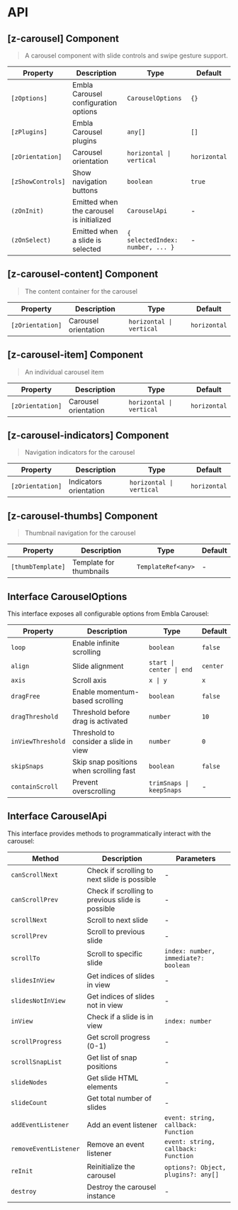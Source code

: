 # API

## [z-carousel] <span class="api-type-label component">Component</span>

> A carousel component with slide controls and swipe gesture support.

| Property          | Description                              | Type                             | Default      |
| ----------------- | ---------------------------------------- | -------------------------------- | ------------ |
| `[zOptions]`      | Embla Carousel configuration options     | `CarouselOptions`                | `{}`         |
| `[zPlugins]`      | Embla Carousel plugins                   | `any[]`                          | `[]`         |
| `[zOrientation]`  | Carousel orientation                     | `horizontal \| vertical`         | `horizontal` |
| `[zShowControls]` | Show navigation buttons                  | `boolean`                        | `true`       |
| `(zOnInit)`       | Emitted when the carousel is initialized | `CarouselApi`                    | -            |
| `(zOnSelect)`     | Emitted when a slide is selected         | `{ selectedIndex: number, ... }` | -            |

## [z-carousel-content] <span class="api-type-label component">Component</span>

> The content container for the carousel

| Property         | Description          | Type                     | Default      |
| ---------------- | -------------------- | ------------------------ | ------------ |
| `[zOrientation]` | Carousel orientation | `horizontal \| vertical` | `horizontal` |

## [z-carousel-item] <span class="api-type-label component">Component</span>

> An individual carousel item

| Property         | Description          | Type                     | Default      |
| ---------------- | -------------------- | ------------------------ | ------------ |
| `[zOrientation]` | Carousel orientation | `horizontal \| vertical` | `horizontal` |

## [z-carousel-indicators] <span class="api-type-label component">Component</span>

> Navigation indicators for the carousel

| Property         | Description            | Type                     | Default      |
| ---------------- | ---------------------- | ------------------------ | ------------ |
| `[zOrientation]` | Indicators orientation | `horizontal \| vertical` | `horizontal` |

## [z-carousel-thumbs] <span class="api-type-label component">Component</span>

> Thumbnail navigation for the carousel

| Property          | Description             | Type               | Default |
| ----------------- | ----------------------- | ------------------ | ------- |
| `[thumbTemplate]` | Template for thumbnails | `TemplateRef<any>` | -       |

## Interface CarouselOptions

This interface exposes all configurable options from Embla Carousel:

| Property          | Description                             | Type                     | Default  |
| ----------------- | --------------------------------------- | ------------------------ | -------- |
| `loop`            | Enable infinite scrolling               | `boolean`                | `false`  |
| `align`           | Slide alignment                         | `start \| center \| end` | `center` |
| `axis`            | Scroll axis                             | `x \| y`                 | `x`      |
| `dragFree`        | Enable momentum-based scrolling         | `boolean`                | `false`  |
| `dragThreshold`   | Threshold before drag is activated      | `number`                 | `10`     |
| `inViewThreshold` | Threshold to consider a slide in view   | `number`                 | `0`      |
| `skipSnaps`       | Skip snap positions when scrolling fast | `boolean`                | `false`  |
| `containScroll`   | Prevent overscrolling                   | `trimSnaps \| keepSnaps` | -        |

## Interface CarouselApi

This interface provides methods to programmatically interact with the carousel:

| Method                | Description                                      | Parameters                           |
| --------------------- | ------------------------------------------------ | ------------------------------------ |
| `canScrollNext`       | Check if scrolling to next slide is possible     | -                                    |
| `canScrollPrev`       | Check if scrolling to previous slide is possible | -                                    |
| `scrollNext`          | Scroll to next slide                             | -                                    |
| `scrollPrev`          | Scroll to previous slide                         | -                                    |
| `scrollTo`            | Scroll to specific slide                         | `index: number, immediate?: boolean` |
| `slidesInView`        | Get indices of slides in view                    | -                                    |
| `slidesNotInView`     | Get indices of slides not in view                | -                                    |
| `inView`              | Check if a slide is in view                      | `index: number`                      |
| `scrollProgress`      | Get scroll progress (0-1)                        | -                                    |
| `scrollSnapList`      | Get list of snap positions                       | -                                    |
| `slideNodes`          | Get slide HTML elements                          | -                                    |
| `slideCount`          | Get total number of slides                       | -                                    |
| `addEventListener`    | Add an event listener                            | `event: string, callback: Function`  |
| `removeEventListener` | Remove an event listener                         | `event: string, callback: Function`  |
| `reInit`              | Reinitialize the carousel                        | `options?: Object, plugins?: any[]`  |
| `destroy`             | Destroy the carousel instance                    | -                                    |
